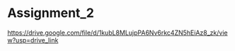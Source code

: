 # Assignment_2
https://drive.google.com/file/d/1kubL8MLujpPA6Nv6rkc4ZN5hEiAz8_zk/view?usp=drive_link
